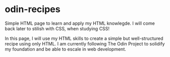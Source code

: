 # odin-recipes
Simple HTML page to learn and apply my HTML knowlegde. I will come back later to stilish with CSS, when studying CSS!

In this page, I will use my HTML skills to create a simple but well-structured recipe using only HTML. I am currently following The Odin Project to solidify my foundation and be able to escale in web development.
